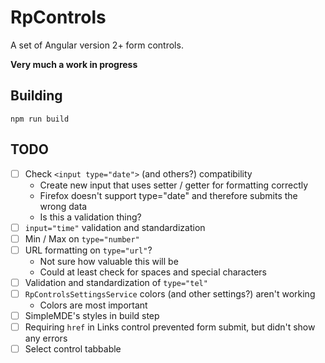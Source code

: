 # RpControls

A set of Angular version 2+ form controls.

**Very much a work in progress**

## Building
`npm run build`

## TODO
- [ ] Check `<input type="date">` (and others?) compatibility
  - Create new input that uses setter / getter for formatting correctly
  - Firefox doesn't support type="date" and therefore submits the wrong data
  - Is this a validation thing?
- [ ] `input="time"` validation and standardization
- [ ] Min / Max on `type="number"`
- [ ] URL formatting on `type="url"`?
  - Not sure how valuable this will be
  - Could at least check for spaces and special characters
- [ ] Validation and standardization of `type="tel"`
- [ ] `RpControlsSettingsService` colors (and other settings?) aren't working
  - Colors are most important
- [ ] SimpleMDE's styles in build step
- [ ] Requiring `href` in Links control prevented form submit, but didn't show any errors
- [ ] Select control tabbable
